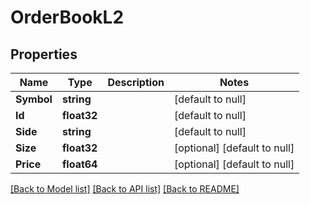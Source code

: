 # OrderBookL2

## Properties
Name | Type | Description | Notes
------------ | ------------- | ------------- | -------------
**Symbol** | **string** |  | [default to null]
**Id** | **float32** |  | [default to null]
**Side** | **string** |  | [default to null]
**Size** | **float32** |  | [optional] [default to null]
**Price** | **float64** |  | [optional] [default to null]

[[Back to Model list]](../README.md#documentation-for-models) [[Back to API list]](../README.md#documentation-for-api-endpoints) [[Back to README]](../README.md)


